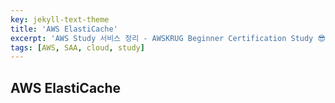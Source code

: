 ```yaml
---
key: jekyll-text-theme
title: 'AWS ElastiCache'
excerpt: 'AWS Study 서비스 정리 - AWSKRUG Beginner Certification Study 😎'
tags: [AWS, SAA, cloud, study] 
---
```


## AWS ElastiCache